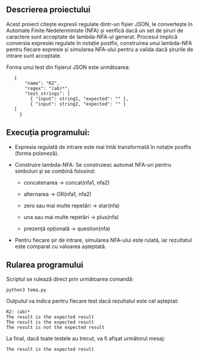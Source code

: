 ## Descrierea proiectului

Acest proiect citește expresii regulate dintr-un fișier JSON, le convertește în Automate Finite Nedeterministe (NFA) și verifică dacă un set de șiruri de caractere sunt acceptate de lambda-NFA-ul generat. Procesul implică conversia expresiei regulate în notație postfix, construirea unui lambda-NFA pentru fiecare expresie și simularea NFA-ului pentru a valida dacă șirurile de intrare sunt acceptate.

 Forma unui test din fișierul JSON este următoarea: 
 ```
    {
        "name": "R2",
        "regex": "(ab)*",
        "test_strings": [
          { "input": string1, "expected": "" },
          { "input": string2, "expected": "" }
    ]
      } 
 ``` 
## Execuția programului:
- Expresia regulată de intrare este mai întâi transformată în notație postfix (forma poloneză).
- Construire lambda-NFA:
Se construiesc automat NFA-uri pentru simboluri și se combină folosind:

    - concatenarea → concat(nfa1, nfa2)

    - alternarea → OR(nfa1, nfa2)
    
    - zero sau mai multe repetări → star(nfa)
    
    - una sau mai multe repetări → plus(nfa)
    
    - prezență opțională → question(nfa)


- Pentru fiecare șir de intrare, simularea NFA-ului este rulată, iar rezultatul este comparat cu valoarea așteptată.

## Rularea programului

Scriptul se rulează direct prin următoarea comandă:
```
python3 tema.py
```
Outputul va indica pentru fiecare test dacă rezultatul este cel așteptat:
```
R2: (ab)*
The result is the expected result
The result is the expected result
The result is not the expected result
```
La final, dacă toate testele au trecut, va fi afișat următorul mesaj:
```
The result is the expected result
```



